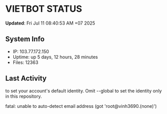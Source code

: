 # VIETBOT STATUS
**Updated**: Fri Jul 11 08:40:53 AM +07 2025

## System Info
- IP: 103.77.172.150
- Uptime: up 5 days, 12 hours, 28 minutes
- Files: 12363

## Last Activity

to set your account's default identity.
Omit --global to set the identity only in this repository.

fatal: unable to auto-detect email address (got 'root@vinh3690.(none)')

